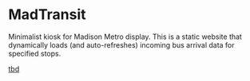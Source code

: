 # MadTransit
Minimalist kiosk for Madison Metro display. This is a static website that dynamically loads (and auto-refreshes) incoming bus arrival data for specified stops.

[tbd](https://madisonbus.org)

